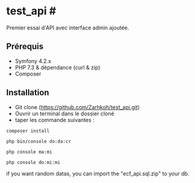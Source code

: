 # test_api #

Premier essai d'API avec interface admin ajoutée.


## Prérequis ##
- Symfony 4.2.x
- PHP 7.3 & dépendance (curl & zip)
- Composer

## Installation ##

- Git clone (https://github.com/Zarhkoh/test_api.git)
- Ouvrir un terminal dans le dossier cloné
- taper les commande suivantes :
```
composer install
```
```
php bin/console do:da:cr
```
```
php console ma:mi
```
```
php console do:mi:mi
```


if you want random datas, you can import the "ecf_api.sql.zip" to your db.